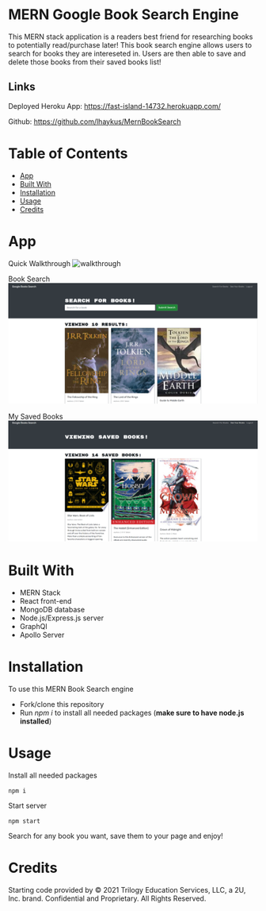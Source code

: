 # MERN Google Book Search Engine

This MERN stack application is a readers best friend for researching books to potentially read/purchase later! This book search engine  allows users to search for books they are intereseted in. Users are then able to save and delete those books from their saved books list!

##  Links
Deployed Heroku App: https://fast-island-14732.herokuapp.com/

Github: https://github.com/lhaykus/MernBookSearch
# Table of Contents
- [App](#app)
- [Built With](#built-with)
- [Installation](#installation)
- [Usage](#usage)
- [Credits](#credits)

# App
Quick Walkthrough
![walkthrough](./assets/app.gif)

Book Search
![books](./assets/booksearch.png)

My Saved Books
![savedBooks](./assets/savedbooks.png)


# Built With 
* MERN Stack
* React front-end
* MongoDB database
* Node.js/Express.js server 
* GraphQl
* Apollo Server


# Installation
To use this MERN Book Search engine
* Fork/clone this repository
* Run *npm i* to install all needed packages (**make sure to have node.js installed**)

# Usage
Install all needed packages

```
npm i
```

Start server

```
npm start 
```

Search for any book you want, save them to your page and enjoy!



# Credits 
Starting code provided by © 2021 Trilogy Education Services, LLC, a 2U, Inc. brand. Confidential and Proprietary. All Rights Reserved.